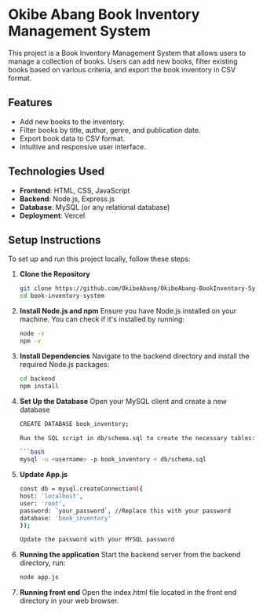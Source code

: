 
# Okibe Abang Book Inventory Management System

This project is a Book Inventory Management System that allows users to manage a collection of books. Users can add new books, filter existing books based on various criteria, and export the book inventory in CSV format.



## Features

- Add new books to the inventory.
- Filter books by title, author, genre, and publication date.
- Export book data to CSV format.
- Intuitive and responsive user interface.

## Technologies Used

- **Frontend**: HTML, CSS, JavaScript
- **Backend**: Node.js, Express.js
- **Database**: MySQL (or any relational database)
- **Deployment**: Vercel

## Setup Instructions

To set up and run this project locally, follow these steps:

1. **Clone the Repository**
   ```bash
   git clone https://github.com/OkibeAbang/OkibeAbang-BookInventory-System.git
   cd book-inventory-system

2. **Install Node.js and npm**
Ensure you have Node.js installed on your machine. You can check if it's installed by running:
    ```bash
    node -v
    npm -v

3. **Install Dependencies**
Navigate to the backend directory and install the required Node.js packages:
    ```bash
    cd backend
    npm install

4. **Set Up the Database**
    Open your MySQL client and create a new database
    ```bash
    CREATE DATABASE book_inventory;

    Run the SQL script in db/schema.sql to create the necessary tables:

    ```bash
    mysql -u <username> -p book_inventory < db/schema.sql

5. **Update App.js**
    ```bash
    const db = mysql.createConnection({
    host: 'localhost',
    user: 'root',
    password: `your_password`, //Replace this with your password
    database: 'book_inventory'
    });

    Update the password with your MYSQL password

6. **Running the application**
    Start the backend server from the backend directory, run:
    ```bash
    node app.js

7. **Running front end**
    Open the index.html file located in the front end directory in your web browser.

